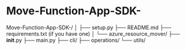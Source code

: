# Move-Function-App-SDK-



Move-Function-App-SDK-/
│
├── setup.py
├── README.md
├── requirements.txt (if you have one)
│
└── azure_resource_mover/
    ├── __init__.py
    ├── main.py
    ├── cli/
    ├── operations/
    └── utils/